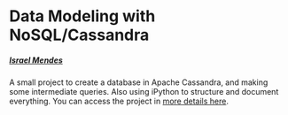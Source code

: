 # Data Modeling with NoSQL/Cassandra
##### [Israel Mendes](israelmendes.com.br)
A small project to create a database in Apache Cassandra, and making some intermediate queries. Also using iPython to structure and document everything. You can access the project in [more details here](https://github.com/israelmendez232/data-modeling-cassandra-nosql/blob/master/Project_1B_%20Project_Template.ipynb).
